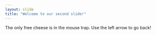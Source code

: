 ```yaml
---
layout: slide
title: "Welcome to our second slide!"
---
```

The only free cheese is in the mouse trap.
Use the left arrow to go back!
